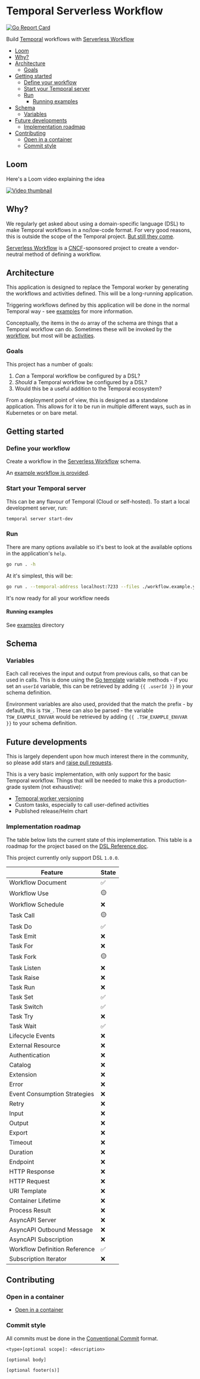 # Temporal Serverless Workflow

<!-- markdownlint-disable-next-line MD013 MD034 -->
[![Go Report Card](https://goreportcard.com/badge/github.com/mrsimonemms/temporal-serverless-workflow)](https://goreportcard.com/report/github.com/mrsimonemms/temporal-serverless-workflow)

Build [Temporal](https://temporal.io) workflows with [Serverless Workflow](https://serverlessworkflow.io)

<!-- toc -->

* [Loom](#loom)
* [Why?](#why)
* [Architecture](#architecture)
  * [Goals](#goals)
* [Getting started](#getting-started)
  * [Define your workflow](#define-your-workflow)
  * [Start your Temporal server](#start-your-temporal-server)
  * [Run](#run)
    * [Running examples](#running-examples)
* [Schema](#schema)
  * [Variables](#variables)
* [Future developments](#future-developments)
  * [Implementation roadmap](#implementation-roadmap)
* [Contributing](#contributing)
  * [Open in a container](#open-in-a-container)
  * [Commit style](#commit-style)

<!-- Regenerate with "pre-commit run -a markdown-toc" -->

<!-- tocstop -->

## Loom

Here's a Loom video explaining the idea

[![Video thumbnail](https://cdn.loom.com/sessions/thumbnails/ebd04b2eeda645bab5ad4426ba6f636a-18b80f0119063d98-full-play.gif)](https://www.loom.com/share/ebd04b2eeda645bab5ad4426ba6f636a)

## Why?

We regularly get asked about using a domain-specific language (DSL) to make Temporal
workflows in a no/low-code format. For very good reasons, this is outside the scope
of the Temporal project. [But still they come](https://www.youtube.com/watch?v=Poii8JAbtng&t=441s).

[Serverless Workflow](https://serverlessworkflow.io) is a [CNCF](https://www.cncf.io/)-sponsored
project to create a vendor-neutral method of defining a workflow.

## Architecture

This application is designed to replace the Temporal worker by generating the
workflows and activities defined. This will be a long-running application.

Triggering workflows defined by this application will be done in the normal
Temporal way - see [examples](./examples) for more information.

Conceptually, the items in the `do` array of the schema are things that a Temporal
workflow can do. Sometimes these will be invoked by the [workflow](https://docs.temporal.io/workflows),
but most will be [activities](https://docs.temporal.io/activities).

### Goals

This project has a number of goals:
1. _Can_ a Temporal workflow be configured by a DSL?
1. _Should_ a Temporal workflow be configured by a DSL?
1. Would this be a useful addition to the Temporal ecosystem?

From a deployment point of view, this is designed as a standalone application.
This allows for it to be run in multiple different ways, such as in Kubernetes
or on bare metal.

## Getting started

### Define your workflow

Create a workflow in the [Serverless Workflow](https://serverlessworkflow.io)
schema.

An [example workflow is provided](./workflow.example.yaml).

### Start your Temporal server

This can be any flavour of Temporal (Cloud or self-hosted). To start a local
development server, run:

```sh
temporal server start-dev
```

### Run

There are many options available so it's best to look at the available options
in the application's `help`.

```sh
go run . -h
```

At it's simplest, this will be:

```sh
go run . --temporal-address localhost:7233 --files ./workflow.example.yaml
```

It's now ready for all your workflow needs

#### Running examples

See [examples](./examples) directory

## Schema

### Variables

Each call receives the input and output from previous calls, so that can be
used in calls. This is done using the [Go template](https://pkg.go.dev/text/template)
variable methods - if you set an `userId` variable, this can be retrieved by
adding `{{ .userId }}` in your schema definition.

Environment variables are also used, provided that the match the prefix - by default,
this is `TSW_`. These can also be parsed - the variable `TSW_EXAMPLE_ENVVAR`
would be retrieved by adding `{{ .TSW_EXAMPLE_ENVVAR }}` to your schema definition.

## Future developments

This is largely dependent upon how much interest there in the community, so please
add stars and [raise pull requests](#contributing).

This is a very basic implementation, with only support for the basic Temporal
workflow. Things that will be needed to make this a production-grade system (not
exhaustive):
* [Temporal worker versioning](https://docs.temporal.io/production-deployment/worker-deployments/worker-versioning)
* Custom tasks, especially to call user-defined activities
* Published release/Helm chart

### Implementation roadmap

The table below lists the current state of this implementation. This table is a
roadmap for the project based on the
[DSL Reference doc](https://github.com/serverlessworkflow/specification/blob/v1.0.0/dsl-reference.md).

This project currently only support DSL `1.0.0`.

| Feature | State |
| --- | --- |
| Workflow Document | ✅ |
| Workflow Use | 🟡 |
| Workflow Schedule | ❌ |
| Task Call | 🟡 |
| Task Do | ✅ |
| Task Emit | ❌ |
| Task For | ❌ |
| Task Fork | 🟡 |
| Task Listen | ❌ |
| Task Raise | ❌ |
| Task Run | ❌ |
| Task Set | ✅ |
| Task Switch | ✅ |
| Task Try | ❌ |
| Task Wait | ✅ |
| Lifecycle Events | ❌ |
| External Resource | ❌ |
| Authentication | ❌ |
| Catalog | ❌ |
| Extension | ❌ |
| Error | ❌ |
| Event Consumption Strategies | ❌ |
| Retry | ❌ |
| Input | ❌ |
| Output | ❌ |
| Export | ❌ |
| Timeout | ❌ |
| Duration | ❌ |
| Endpoint | ❌ |
| HTTP Response | ❌ |
| HTTP Request | ❌ |
| URI Template | ❌ |
| Container Lifetime | ❌ |
| Process Result | ❌ |
| AsyncAPI Server | ❌ |
| AsyncAPI Outbound Message | ❌ |
| AsyncAPI Subscription | ❌ |
| Workflow Definition Reference | ✅ |
| Subscription Iterator | ❌ |

## Contributing

### Open in a container

* [Open in a container](https://code.visualstudio.com/docs/devcontainers/containers)

### Commit style

All commits must be done in the [Conventional Commit](https://www.conventionalcommits.org)
format.

```git
<type>[optional scope]: <description>

[optional body]

[optional footer(s)]
```
